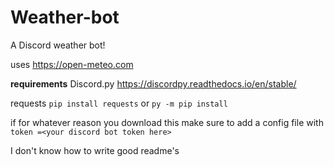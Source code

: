 # Weather-bot
A Discord weather bot! 

uses https://open-meteo.com


**requirements**
Discord.py https://discordpy.readthedocs.io/en/stable/

requests `pip install requests` or `py -m pip install`

if for whatever reason you download this make sure to add a config file with `token =<your discord bot token here>`

I don't know how to write good readme's 
